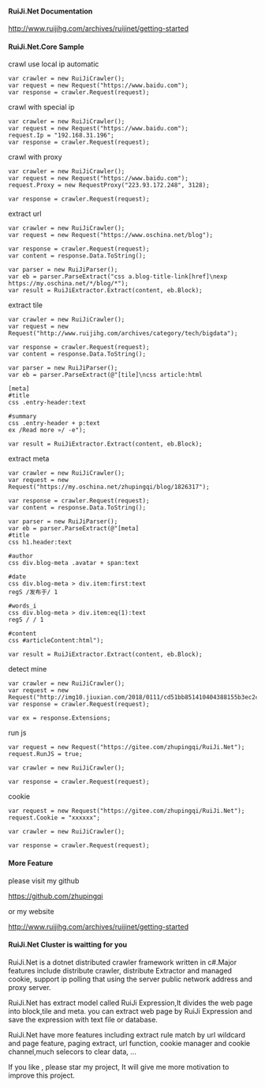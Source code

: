 ﻿
#### RuiJi.Net Documentation

http://www.ruijihg.com/archives/ruijinet/getting-started

#### RuiJi.Net.Core Sample



crawl use local ip automatic

	var crawler = new RuiJiCrawler();
	var request = new Request("https://www.baidu.com");
	var response = crawler.Request(request);


crawl with special ip

	var crawler = new RuiJiCrawler();
	var request = new Request("https://www.baidu.com");
	request.Ip = "192.168.31.196";
	var response = crawler.Request(request);

crawl with proxy

	var crawler = new RuiJiCrawler();
	var request = new Request("https://www.baidu.com");
	request.Proxy = new RequestProxy("223.93.172.248", 3128);

	var response = crawler.Request(request);

extract url

	var crawler = new RuiJiCrawler();
	var request = new Request("https://www.oschina.net/blog");

	var response = crawler.Request(request);
	var content = response.Data.ToString();

	var parser = new RuiJiParser();
	var eb = parser.ParseExtract("css a.blog-title-link[href]\nexp https://my.oschina.net/*/blog/*");
	var result = RuiJiExtractor.Extract(content, eb.Block);

extract tile

	var crawler = new RuiJiCrawler();
	var request = new Request("http://www.ruijihg.com/archives/category/tech/bigdata");

	var response = crawler.Request(request);
	var content = response.Data.ToString();

	var parser = new RuiJiParser();
	var eb = parser.ParseExtract(@"[tile]\ncss article:html

	[meta]
	#title
	css .entry-header:text

	#summary
	css .entry-header + p:text
	ex /Read more »/ -e");

	var result = RuiJiExtractor.Extract(content, eb.Block);


extract meta

	var crawler = new RuiJiCrawler();
	var request = new Request("https://my.oschina.net/zhupingqi/blog/1826317");

	var response = crawler.Request(request);
	var content = response.Data.ToString();

	var parser = new RuiJiParser();
	var eb = parser.ParseExtract(@"[meta]
	#title
	css h1.header:text

	#author
	css div.blog-meta .avatar + span:text

	#date
	css div.blog-meta > div.item:first:text
	regS /发布于/ 1

	#words_i
	css div.blog-meta > div.item:eq(1):text
	regS / / 1

	#content
	css #articleContent:html");

	var result = RuiJiExtractor.Extract(content, eb.Block);

detect mine

	var crawler = new RuiJiCrawler();
	var request = new Request("http://img10.jiuxian.com/2018/0111/cd51bb851410404388155b3ec2c505cf4.jpg");
	var response = crawler.Request(request);

	var ex = response.Extensions;

run js

	var request = new Request("https://gitee.com/zhupingqi/RuiJi.Net");
	request.RunJS = true;

	var crawler = new RuiJiCrawler();

	var response = crawler.Request(request);

cookie

	var request = new Request("https://gitee.com/zhupingqi/RuiJi.Net");
	request.Cookie = "xxxxxx";

	var crawler = new RuiJiCrawler();

	var response = crawler.Request(request);

#### More Feature

please visit my github

https://github.com/zhupingqi

or my website

http://www.ruijihg.com/archives/ruijinet/getting-started

#### RuiJi.Net Cluster is waitting for you

RuiJi.Net is a dotnet distributed crawler framework written in c#.Major features include distribute crawler, distribute Extractor and managed cookie, support ip polling that using the server public network address and proxy server.

RuiJi.Net has extract model called RuiJi Expression,It divides the web page into block,tile and meta. you can extract web page by RuiJi Expression and save the expression with text file or database.

RuiJi.Net have more features including extract rule match by url wildcard and page feature, paging extract, url function, cookie manager and cookie channel,much selecors to clear data, ...

If you like , please star my project, It will give me more motivation to improve this project.